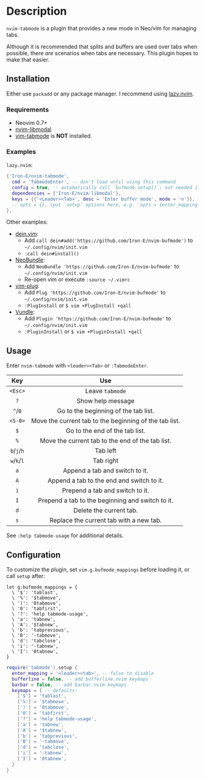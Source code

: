 # Description

`nvim-tabmode` is a plugin that provides a new mode in Neo/vim for managing tabs.

Although it is recommended that splits and buffers are used over tabs when possible, there _are_ scenarios when tabs are necessary. This plugin hopes to make that easier.

## Installation

Either use `packadd` or any package manager. I recommend using [lazy.nvim](https://github.com/folke/lazy.nvim).

### Requirements

* Neovim 0.7+
* [nvim-libmodal](https://github.com/Iron-E/nvim-libmodal)
* [vim-tabmode](https://github.com/Iron-E/vim-tabmode) is __NOT__ installed.

### Examples

`lazy.nvim`:

```lua
{'Iron-E/nvim-tabmode',
  cmd = 'TabmodeEnter', -- don't load until using this command
  config = true, -- automatically call `bufmode.setup()`; not needed if you specify `opts`
  dependencies = {'Iron-E/nvim-libmodal'},
  keys = {{'<Leader><Tab>', desc = 'Enter buffer mode', mode = 'n'}}, -- don't load until pressing these keys
  -- opts = {}, (put `setup` options here, e.g. `opts = {enter_mapping = false}`
},
```

Other examples:

* [dein.vim](https://github.com/Shougo/dein.vim):
  * Add `call dein#add('https://github.com/Iron-E/nvim-bufmode')` to `~/.config/nvim/init.vim`
  * `:call dein#install()`
* [NeoBundle](https://github.com/Shougo/neobundle.vim):
  * Add `NeoBundle 'https://github.com/Iron-E/nvim-bufmode'` to `~/.config/nvim/init.vim`
  * Re-open vim or execute `:source ~/.vimrc`
* [vim-plug](https://github.com/junegunn/vim-plug):
  * Add `Plug 'https://github.com/Iron-E/nvim-bufmode'` to `~/.config/nvim/init.vim`
  * `:PlugInstall` or `$ vim +PlugInstall +qall`
* [Vundle](https://github.com/gmarik/vundle):
  * Add `Plugin 'https://github.com/Iron-E/nvim-bufmode'` to `~/.config/nvim/init.vim`
  * `:PluginInstall` or `$ vim +PluginInstall +qall`

## Usage

Enter `nvim-tabmode` with `<leader><Tab>` or `:TabmodeEnter`.

| Key         | Use                                                    |
|:-----------:|:------------------------------------------------------:|
| `<Esc>`     | Leave `tabmode`                                        |
| `?`         | Show help message                                      |
| `^`/`0`     | Go to the beginning of the tab list.                   |
| `<S-0>`     | Move the current tab to the beginning of the tab list. |
| `$`         | Go to the end of the tab list.                         |
| `%`         | Move the current tab to the end of the tab list.       |
| `b`/`j`/`h` | Tab left                                               |
| `w`/`k`/`l` | Tab right                                              |
| `a`         | Append a tab and switch to it.                         |
| `A`         | Append a tab to the end and switch to it.              |
| `i`         | Prepend a tab and switch to it.                        |
| `I`         | Prepend a tab to the beginning and switch to it.       |
| `d`         | Delete the current tab.                                |
| `s`         | Replace the current tab with a new tab.                |

See `:help tabmode-usage` for additional details.

## Configuration

To customize the plugin, set `vim.g.bufmode_mappings` before loading it, or call
`setup` after:

```vim
let g:bufmode_mappings = {
  \ '$': 'tablast',
  \ '%': '$tabmove',
  \ ')': '0tabmove',
  \ '0': 'tabfirst',
  \ '?': 'help tabmode-usage',
  \ 'a': 'tabnew',
  \ 'A': '$tabnew',
  \ 'b': 'tabprevious',
  \ 'B': '-tabmove',
  \ 'd': 'tabclose',
  \ 'i': '-tabnew',
  \ 'I': '0tabnew',
}
```
```lua
require('tabmode').setup {
  enter_mapping = '<leader><tab>', -- false to disable
  bufferline = false, -- add bufferline.nvim keymaps
  barbar = false, -- add barbar.nvim keymaps
  keymaps = { -- defaults:
    ['$'] = 'tablast',
    ['%'] = '$tabmove',
    [')'] = '0tabmove',
    ['0'] = 'tabfirst',
    ['?'] = 'help tabmode-usage',
    ['a'] = 'tabnew',
    ['A'] = '$tabnew',
    ['b'] = 'tabprevious',
    ['B'] = '-tabmove',
    ['d'] = 'tabclose',
    ['i'] = '-tabnew',
    ['I'] = '0tabnew',
  }
}
```

